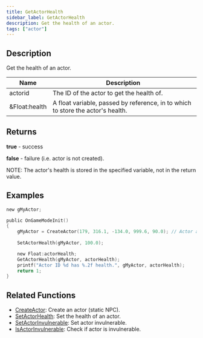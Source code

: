 ```yaml
---
title: GetActorHealth
sidebar_label: GetActorHealth
description: Get the health of an actor.
tags: ["actor"]
---
```


<VersionWarn version='SA-MP 0.3.7' />

## Description

Get the health of an actor.

| Name          | Description                                                                     |
| ------------- | ------------------------------------------------------------------------------- |
| actorid       | The ID of the actor to get the health of.                                       |
| &Float:health | A float variable, passed by reference, in to which to store the actor's health. |

## Returns

**true** - success

**false** - failure (i.e. actor is not created).

NOTE: The actor's health is stored in the specified variable, not in the return value.

## Examples

```c
new gMyActor;

public OnGameModeInit()
{
    gMyActor = CreateActor(179, 316.1, -134.0, 999.6, 90.0); // Actor as salesperson in Ammunation
    
    SetActorHealth(gMyActor, 100.0);

    new Float:actorHealth;
    GetActorHealth(gMyActor, actorHealth);
    printf("Actor ID %d has %.2f health.", gMyActor, actorHealth);
    return 1;
}
```

## Related Functions

- [CreateActor](CreateActor): Create an actor (static NPC).
- [SetActorHealth](SetActorHealth): Set the health of an actor.
- [SetActorInvulnerable](SetActorInvulnerable): Set actor invulnerable.
- [IsActorInvulnerable](IsActorInvulnerable): Check if actor is invulnerable.

